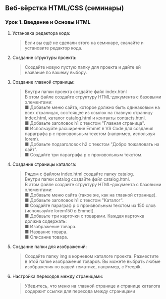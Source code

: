 ## Веб-вёрстка HTML/CSS (семинары)
### Урок 1. Введение и Основы HTML
1. Установка редактора кода:
   > Если вы ещё не сделали этого на семинаре, скачайте и установите редактор кода.
2. Создание структуры проекта:
   > Создайте новую пустую папку для проекта и дайте ей название по вашему выбору.
3. Создание главной страницы:
   >    Внутри папки проекта создайте файл index.html<br>
   >    В этом файле создайте структуру HTML-документа с базовыми элементами:<br>
        ■ Добавьте меню сайта, которое должно быть одинаковым на всех
        страницах, состоящее из ссылок на главную страницу
        index.html, каталог catalog.html и контакты contacts.html.<br>
        ■ Добавьте заголовок h1 с текстом "Главная страница".<br>
        ■ Используйте расширение Emmet в VS Code для создания
        параграфа p с произвольным текстом (например, используя
        lorem).<br>
        ■ Добавьте подзаголовок h2 с текстом "Добро пожаловать на сайт".<br>
        ■ Создайте три параграфа p с произвольным текстом.<br>
4. Создание страницы каталога:
   > Рядом с файлом index.html создайте папку catalog.<br>
   > Внутри папки catalog создайте файл catalog.html.<br>
   > В этом файле создайте структуру HTML-документа с базовыми элементами:<br>
   ■ Добавьте меню сайта (такое же, как на главной странице).<br>
   ■ Добавьте заголовок h1 с текстом "Каталог".<br>
   ■ Создайте параграф p с произвольным текстом из 150 слов
   (используйте lorem150 в Emmet).<br>
   ■ Добавьте три карточки с товарами. Каждая карточка должна
   содержать:<br>
   ■ Изображение товара.<br>
   ■ Название товара.<br>
   ■ Описание товара.<br>
5. Создание папки для изображений:
   > Создайте папку img в корневом каталоге проекта.
   > Разместите в этой папке изображения товаров. Вы можете выбрать
   любые изображения по вашей тематике, например, с Freepik.
6. Настройка переходов между страницами:
   > Убедитесь, что меню на главной странице и странице каталога содержит
   ссылки для перехода между страницами